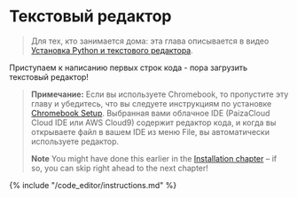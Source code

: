 # Текстовый редактор

> Для тех, кто занимается дома: эта глава описывается в видео [Установка Python и текстового редактора](https://www.youtube.com/watch?v=pVTaqzKZCdA&t=4m43s).

Приступаем к написанию первых строк кода - пора загрузить текстовый редактор!

> **Примечание:** Если вы используете Chromebook, то пропустите эту главу и убедитесь, что вы следуете инструкциям по установке [Chromebook Setup](../chromebook_setup/README.md). Выбранная вами облачное IDE (PaizaCloud Cloud IDE или AWS Cloud9) содержит редактор кода, и когда вы открываете файл в вашем IDE из меню File, вы автоматически используете редактор.
> 
> **Note** You might have done this earlier in the [Installation chapter](../installation/README.md) – if so, you can skip right ahead to the next chapter!

{% include "/code_editor/instructions.md" %}